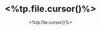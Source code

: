 ---
class-name: <%tp.file.cursor()%>
author: <%tp.file.cursor()%>
medium: Textbook
class-alias: <% tp.file.cursor() %>
title: <%tp.file.cursor()%>
edition: <%tp.file.cursor()%>
publisher: <%tp.file.cursor()%>
ISBN: <%tp.file.cursor()%>
length: <%tp.file.cursor()%>
template: {name: class-textbook-obj, version: 1, type: object}
---